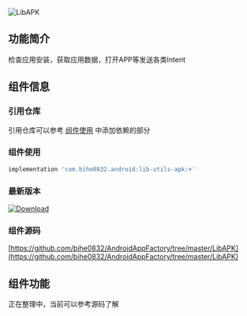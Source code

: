 ![LibAPK](https://img.shields.io/badge/AndroidAppFactory-LibAPK-brightgreen)
## 功能简介

检查应用安装，获取应用数据，打开APP等发送各类Intent

## 组件信息

### 引用仓库

引用仓库可以参考 [组件使用](./../start.md) 中添加依赖的部分

### 组件使用

```groovy
implementation 'com.bihe0832.android:lib-utils-apk:+'
```

### 最新版本

[ ![Download](https://api.bintray.com/packages/bihe0832/android/lib-utils-apk/images/download.svg) ](https://bintray.com/bihe0832/android/lib-utils-apk/_latestVersion)


### 组件源码

[https://github.com/bihe0832/AndroidAppFactory/tree/master/LibAPK](https://github.com/bihe0832/AndroidAppFactory/tree/master/LibAPK)

## 组件功能

正在整理中，当前可以参考源码了解